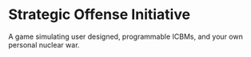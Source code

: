 Strategic Offense Initiative
============================

A game simulating user designed, programmable ICBMs, and your own personal nuclear war.
